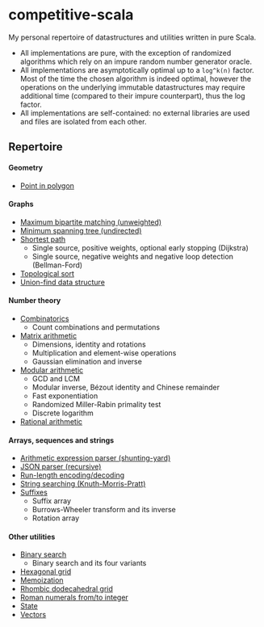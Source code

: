 competitive-scala
===

My personal repertoire of datastructures and utilities written in pure Scala.

* All implementations are pure, with the exception of randomized algorithms which rely on an impure random number generator oracle.
* All implementations are asymptotically optimal up to a `log^k(n)` factor. Most of the time the chosen algorithm is indeed optimal, however the operations on the underlying immutable datastructures may require additional time (compared to their impure counterpart), thus the log factor.
* All implementations are self-contained: no external libraries are used and files are isolated from each other.

## Repertoire

#### Geometry

* [Point in polygon](src/main/scala/competitivescala/geometry/PointPolygon.scala)

#### Graphs

* [Maximum bipartite matching (unweighted)](src/main/scala/competitivescala/graphs/bipartite/BipartiteMatchingUnweighted.scala)
* [Minimum spanning tree (undirected)](src/main/scala/competitivescala/graphs/MinimumSpanningTree.scala)
* [Shortest path](src/main/scala/competitivescala/graphs/ShortestPath.scala)
  * Single source, positive weights, optional early stopping (Dijkstra)
  * Single source, negative weights and negative loop detection (Bellman-Ford)
* [Topological sort](src/main/scala/competitivescala/graphs/TopologicalSort.scala)
* [Union-find data structure](src/main/scala/competitivescala/graphs/UnionFind.scala)

#### Number theory

* [Combinatorics](src/main/scala/competitivescala/numbers/Combinatorics.scala)
  * Count combinations and permutations
* [Matrix arithmetic](src/main/scala/competitivescala/numbers/MatrixArithmetic.scala)
  * Dimensions, identity and rotations
  * Multiplication and element-wise operations
  * Gaussian elimination and inverse
* [Modular arithmetic](src/main/scala/competitivescala/numbers/ModularArithmetic.scala)
  * GCD and LCM
  * Modular inverse, Bézout identity and Chinese remainder
  * Fast exponentiation
  * Randomized Miller-Rabin primality test
  * Discrete logarithm
* [Rational arithmetic](src/main/scala/competitivescala/numbers/RationalArithmetic.scala)

#### Arrays, sequences and strings

* [Arithmetic expression parser (shunting-yard)](src/main/scala/competitivescala/strings/parsing/ShuntingYard.scala)
* [JSON parser (recursive)](src/main/scala/competitivescala/strings/parsing/JsonParser.scala)
* [Run-length encoding/decoding](src/main/scala/competitivescala/strings/RunLength.scala)
* [String searching (Knuth-Morris-Pratt)](src/main/scala/competitivescala/strings/StringSearch.scala)
* [Suffixes](src/main/scala/competitivescala/strings/SuffixArray.scala)
  * Suffix array
  * Burrows-Wheeler transform and its inverse
  * Rotation array

#### Other utilities

* [Binary search](src/main/scala/competitivescala/utils/BinarySearch.scala)
  * Binary search and its four variants
* [Hexagonal grid](src/main/scala/competitivescala/utils/HexGrid.scala)
* [Memoization](src/main/scala/competitivescala/utils/Memoization.scala)
* [Rhombic dodecahedral grid](src/main/scala/competitivescala/utils/RhombicDodecahedralGrid.scala)
* [Roman numerals from/to integer](src/main/scala/competitivescala/utils/RomanNumerals.scala)
* [State](src/main/scala/competitivescala/utils/State.scala)
* [Vectors](src/main/scala/competitivescala/utils/Vectors.scala)
